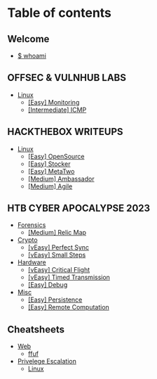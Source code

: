 # Table of contents

## Welcome

* [$ whoami](README.md)

## OFFSEC & VULNHUB LABS

* [Linux](offsec-and-vulnhub-labs/linux/README.md)
  * [\[Easy\] Monitoring](offsec-and-vulnhub-labs/linux/easy-monitoring.md)
  * [\[Intermediate\] ICMP](offsec-and-vulnhub-labs/linux/intermediate-icmp.md)

## HACKTHEBOX WRITEUPS

* [Linux](hackthebox-writeups/linux/README.md)
  * [\[Easy\] OpenSource](hackthebox-writeups/linux/easy-opensource.md)
  * [\[Easy\] Stocker](hackthebox-writeups/linux/easy-stocker.md)
  * [\[Easy\] MetaTwo](hackthebox-writeups/linux/easy-metatwo.md)
  * [\[Medium\] Ambassador](hackthebox-writeups/linux/medium-ambassador.md)
  * [\[Medium\] Agile](hackthebox-writeups/linux/medium-agile.md)

## HTB CYBER APOCALYPSE 2023

* [Forensics](htb-cyber-apocalypse-2023/forensics/README.md)
  * [\[Medium\] Relic Map](htb-cyber-apocalypse-2023/forensics/medium-relic-map.md)
* [Crypto](htb-cyber-apocalypse-2023/crypto/README.md)
  * [\[vEasy\] Perfect Sync](htb-cyber-apocalypse-2023/crypto/veasy-perfect-sync.md)
  * [\[vEasy\] Small Steps](htb-cyber-apocalypse-2023/crypto/veasy-small-steps.md)
* [Hardware](htb-cyber-apocalypse-2023/hardware/README.md)
  * [\[vEasy\] Critical Flight](htb-cyber-apocalypse-2023/hardware/veasy-critical-flight.md)
  * [\[vEasy\] Timed Transmission](htb-cyber-apocalypse-2023/hardware/veasy-timed-transmission.md)
  * [\[Easy\] Debug](htb-cyber-apocalypse-2023/hardware/easy-debug.md)
* [Misc](htb-cyber-apocalypse-2023/misc/README.md)
  * [\[Easy\] Persistence](htb-cyber-apocalypse-2023/misc/easy-persistence.md)
  * [\[Easy\] Remote Computation](htb-cyber-apocalypse-2023/misc/easy-remote-computation.md)

## Cheatsheets

* [Web](notes/recon.md)
  * [ffuf](cheatsheets/web/ffuf.md)
* [Privelege Escalation](cheatsheets/privelege-escalation/README.md)
  * [Linux](privelege-escalation/linux.md)
